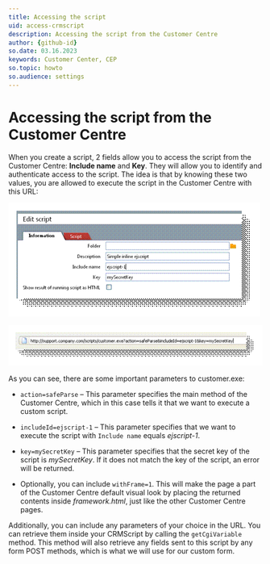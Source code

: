 ```yaml
---
title: Accessing the script
uid: access-crmscript
description: Accessing the script from the Customer Centre
author: {github-id}
so.date: 03.16.2023
keywords: Customer Center, CEP
so.topic: howto
so.audience: settings
---
```


# Accessing the script from the Customer Centre

When you create a script, 2 fields allow you to access the script from the Customer Centre: **Include name** and **Key**. They will allow you to identify and authenticate access to the script. The idea is that by knowing these two values, you are allowed to execute the script in the Customer Centre with this URL:

![Customer Center -screenshot][img3]

![Customer Center -screenshot][img4]

As you can see, there are some important parameters to customer.exe:

* `action=safeParse` – This parameter specifies the main method of the Customer Centre, which in this case tells it that we want to execute a custom script.

* `includeId=ejscript-1` – This parameter specifies that we want to execute the script with `Include name` equals *ejscript-1*.

* `key=mySecretKey` – This parameter specifies that the secret key of the script is *mySecretKey*. If it does not match the key of the script, an error will be returned.

* Optionally, you can include `withFrame=1`. This will make the page a part of the Customer Centre default visual look by placing the returned contents inside *framework.html*, just like the other Customer Centre pages.

Additionally, you can include any parameters of your choice in the URL. You can retrieve them inside your CRMScript by calling the `getCgiVariable` method. This method will also retrieve any fields sent to this script by any form POST methods, which is what we will use for our custom form.

<!-- Referenced images -->
[img3]: media/image003.gif
[img4]: media/image004.gif
